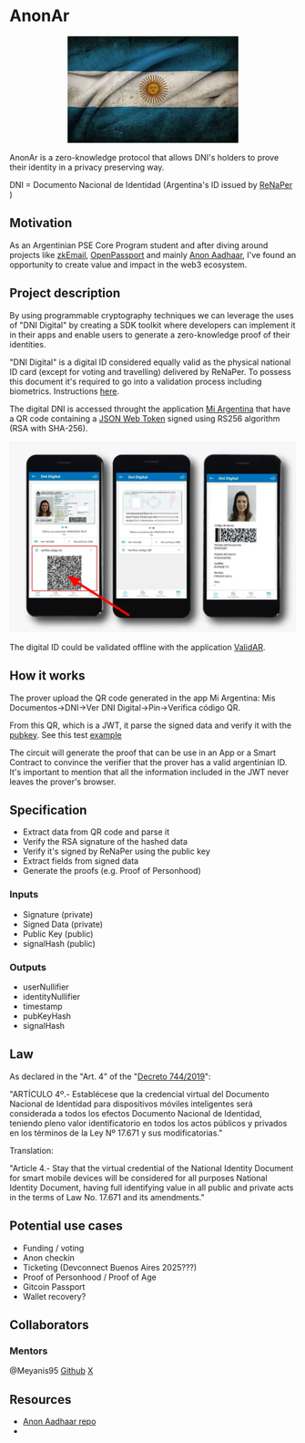 # AnonAr

<p align="center">
  <img src="https://github.com/Lorenz29/anon-ar/blob/main/files/bandera.jpeg" width="300" theme="transparent">
</p>

AnonAr is a zero-knowledge protocol that allows DNI's holders to prove their identity in a privacy preserving way.

DNI = Documento Nacional de Identidad (Argentina's ID issued by [ReNaPer](https://www.argentina.gob.ar/interior/renaper) )


## Motivation

As an Argentinian PSE Core Program student and after diving around projects like [zkEmail](https://prove.email/), [OpenPassport](https://openpassport.app/) and mainly [Anon Aadhaar](https://anon-aadhaar.pse.dev/), I've found an opportunity to create value and impact in the web3 ecosystem.


## Project description

By using programmable cryptography techniques we can leverage the uses of "DNI Digital" by creating a SDK toolkit where developers can implement it in their apps and enable users to generate a zero-knowledge proof of their identities. 

"DNI Digital" is a digital ID considered equally valid as the physical national ID card (except for voting and travelling) delivered by ReNaPer. To possess this document it's required to go into a validation process including biometrics. Instructions [here](files/instructivo_de_descarga_dni_en_tu_celular_-_renaper.pdf).

The digital DNI is accessed throught the application [Mi Argentina](https://www.argentina.gob.ar/miargentina) that have a QR code containing a [JSON Web Token](https://en.wikipedia.org/wiki/JSON_Web_Token) signed using RS256 algorithm (RSA with SHA-256). 

<p align="center">
  <img src="https://github.com/Lorenz29/anon-ar/blob/main/files/dni-digital-2024.webp">
</p>

The digital ID could be validated offline with the application [ValidAR](https://www.argentina.gob.ar/validar). 

## How it works

The prover upload the QR code generated in the app Mi Argentina: Mis Documentos->DNI->Ver DNI Digital->Pin->Verifica código QR.

From this QR, which is a JWT, it parse the signed data and verify it with the [pubkey](/circuits/assets/renaper-public.pem). See this test [example](https://jwt.io/#debugger-io?token=eyJhbGciOiJSUzI1NiIsInR5cCI6IkpXVCJ9.eyJkbmkiOiIxMjM0NTY3OCIsInNleG8iOiJNIiwiYXBlbGxpZG8iOiJSSVFVRUxNRSIsIm5vbWJyZSI6Ikp1YW4gUm9tYW4iLCJpc3MiOiJSRU5BUEVSIiwiYXVkIjoiaWQuYXJnZW50aW5hLmdvYi5hciIsImlhdCI6MTcyNTM2NTc1NSwibmJmIjoxNzI1MzY1NzU1LCJleHAiOjE3MjU0MTg3OTl9.Vcu4Lce14vM3b1TIvqnoVgvMblcI2M5USze75IELiLA6zyusQAHFkqe3GtdqcA1rwCB17G3VyY5qL25QOJfHvgaVCgiK1Hkjc0q9SM34Cp4lsMVFC-QbBBrKpbCvRco4T6MvFOLpCp2qnf4KTJw8ZOCHKKCF4jL2JeiEl0U0Myfx2WaGkaHx7Vqm5AnHDZSgnrClb8BzeD41-qYHheVEjxoJRIgPV2Xq71OZveBdJItaWTVeEPoDy40n2jcAePBZZwWj8qPmfZNjcqSrvAnHH0SfYOtMo9qT4iMWU-qziLAFoYaEmYedwtYqZWzXc8xZOFQyjUf2cVkt2zDvt9oMCA&publicKey=-----BEGIN%20PUBLIC%20KEY-----%0AMIIBIjANBgkqhkiG9w0BAQEFAAOCAQ8AMIIBCgKCAQEAu1SU1LfVLPHCozMxH2Mo%0A4lgOEePzNm0tRgeLezV6ffAt0gunVTLw7onLRnrq0%2FIzW7yWR7QkrmBL7jTKEn5u%0A%2BqKhbwKfBstIs%2BbMY2Zkp18gnTxKLxoS2tFczGkPLPgizskuemMghRniWaoLcyeh%0Akd3qqGElvW%2FVDL5AaWTg0nLVkjRo9z%2B40RQzuVaE8AkAFmxZzow3x%2BVJYKdjykkJ%0A0iT9wCS0DRTXu269V264Vf%2F3jvredZiKRkgwlL9xNAwxXFg0x%2FXFw005UWVRIkdg%0AcKWTjpBP2dPwVZ4WWC%2B9aGVd%2BGyn1o0CLelf4rEjGoXbAAEgAqeGUxrcIlbjXfbc%0AmwIDAQAB%0A-----END%20PUBLIC%20KEY-----)

The circuit will generate the proof that can be use in an App or a Smart Contract to convince the verifier that the prover has a valid argentinian ID. It's important to mention that all the information included in the JWT never leaves the prover's browser.


## Specification

- Extract data from QR code and parse it
- Verify the RSA signature of the hashed data
- Verify it's signed by ReNaPer using the public key
- Extract fields from signed data
- Generate the proofs (e.g. Proof of Personhood)


### Inputs

- Signature (private)
- Signed Data (private)
- Public Key (public)
- signalHash (public)

### Outputs

- userNullifier
- identityNullifier
- timestamp
- pubKeyHash
- signalHash


## Law

As declared in the "Art. 4" of the "[Decreto 744/2019](https://www.boletinoficial.gob.ar/detalleAviso/primera/220176/20191030)": 

"ARTÍCULO 4º.- Establécese que la credencial virtual del Documento Nacional de Identidad para dispositivos móviles inteligentes será considerada a todos los efectos Documento Nacional de Identidad, teniendo pleno valor identificatorio en todos los actos públicos y privados en los términos de la Ley Nº 17.671 y sus modificatorias."

Translation:

"Article 4.- Stay that the virtual credential of the National Identity Document for smart mobile devices will be considered for all purposes National Identity Document, having full identifying value in all public and private acts in the terms of Law No. 17.671 and its amendments."

## Potential use cases

- Funding / voting
- Anon checkin
- Ticketing (Devconnect Buenos Aires 2025???)
- Proof of Personhood / Proof of Age
- Gitcoin Passport
- Wallet recovery?

## Collaborators

### Mentors

@Meyanis95 [Github](https://github.com/Meyanis95) [X](https://x.com/yanis_mezn)

## Resources

- [Anon Aadhaar repo](https://github.com/anon-aadhaar/anon-aadhaar/tree/main)
- 
